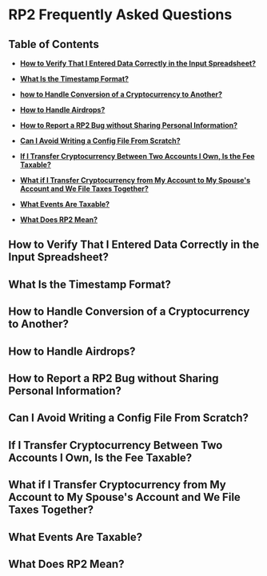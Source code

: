 # RP2 Frequently Asked Questions

## Table of Contents

* **[How to Verify That I Entered Data Correctly in the Input Spreadsheet?](#how-to-verify-that-i-entered-data-correctly-in-the-input-spreadsheet)**
* **[What Is the Timestamp Format?](#what-is-the-timestamp-format)**
* **[how to Handle Conversion of a Cryptocurrency to Another?](#how-to-handle-conversion-of-a-cryptocurrency-to-another)**
* **[How to Handle Airdrops?](#how-to-handle-airdrops)**

* **[How to Report a RP2 Bug without Sharing Personal Information?](#how-to-report-a-rp2-bug-without-sharing-personal-information)**

* **[Can I Avoid Writing a Config File From Scratch?](#can-i-avoid-writing-a-config-file-from-scratch)**

* **[If I Transfer Cryptocurrency Between Two Accounts I Own, Is the Fee Taxable?](#if-i-transfer-cryptocurrency-between-two-accounts-i-own-is-the-fee-taxable)**
* **[What if I Transfer Cryptocurrency from My Account to My Spouse's Account and We File Taxes Together?](#what-if-i-transfer-cryptocurrency-from-my-account-to-my-spouses-account-and-we-file-taxes-together)**
* **[What Events Are Taxable?](#what-events-are-taxable)**

* **[What Does RP2 Mean?](#what-does-rp2-mean)**

## How to Verify That I Entered Data Correctly in the Input Spreadsheet?
## What Is the Timestamp Format?
## How to Handle Conversion of a Cryptocurrency to Another?
## How to Handle Airdrops?

## How to Report a RP2 Bug without Sharing Personal Information?

## Can I Avoid Writing a Config File From Scratch?

## If I Transfer Cryptocurrency Between Two Accounts I Own, Is the Fee Taxable?
## What if I Transfer Cryptocurrency from My Account to My Spouse's Account and We File Taxes Together?
## What Events Are Taxable?

## What Does RP2 Mean?
